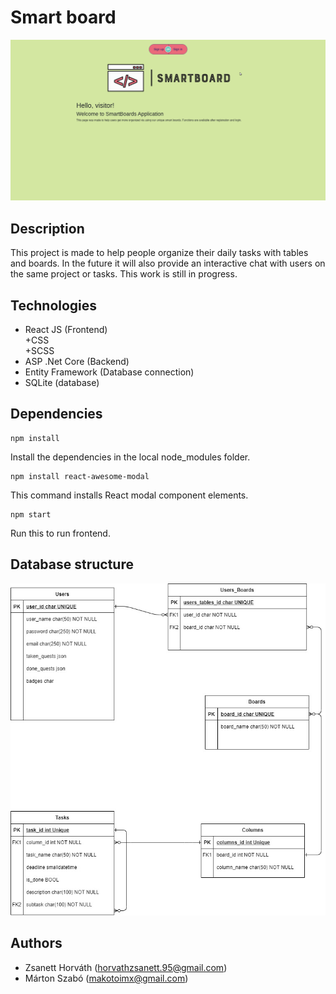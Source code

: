 # Smart board

![App](https://github.com/marthon-szabo/smart_board/blob/development/smart_boards_screenshot)

## Description
This project is made to help people organize their daily tasks with tables and boards. In the future it will also provide an interactive chat with users on the same project or tasks.
This work is still in progress.

## Technologies
- React JS (Frontend)<br>
    +CSS<br>
    +SCSS
- ASP .Net Core (Backend)
- Entity Framework (Database connection)
- SQLite (database)

## Dependencies
```
npm install
```
Install the dependencies in the local node_modules folder.
```
npm install react-awesome-modal
```
This command installs React modal component elements.
```
npm start 
```
Run this to run frontend.


## Database structure
![ERD](https://github.com/marthon-szabo/smart_board/blob/development/SmartBoardsERD.jpg)

## Authors
- Zsanett Horváth (horvathzsanett.95@gmail.com)
- Márton Szabó (makotoimx@gmail.com)

